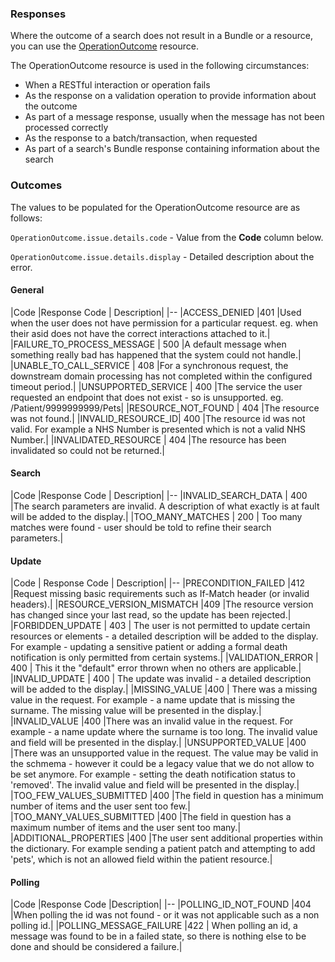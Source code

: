 ### Responses

Where the outcome of a search does not result in a Bundle or a resource, you can use the [OperationOutcome](http://hl7.org/fhir/operationoutcome.html) resource. 

 The OperationOutcome resource is used in the following circumstances:

- When a RESTful interaction or operation fails
- As the response on a validation operation to provide information about the outcome
- As part of a message response, usually when the message has not been processed correctly
- As the response to a batch/transaction, when requested
- As part of a search's Bundle response containing information about the search


### Outcomes

The values to be populated for the OperationOutcome resource are as follows:

`OperationOutcome.issue.details.code` - Value from the **Code** column below.

`OperationOutcome.issue.details.display` - Detailed description about the error.


#### General

|Code 	|Response Code |	Description|
|--
|ACCESS_DENIED 	|401 	|Used when the user does not have permission for a particular request. eg. when their asid does not have the correct interactions attached to it.|
|FAILURE_TO_PROCESS_MESSAGE |	500 	|A default message when something really bad has happened that the system could not handle.|
|UNABLE_TO_CALL_SERVICE |	408 	|For a synchronous request, the downstream domain processing has not completed within the configured timeout period.|
|UNSUPPORTED_SERVICE |	400 	|The service the user requested an endpoint that does not exist - so is unsupported. eg. /Patient/9999999999/Pets|
|RESOURCE_NOT_FOUND |	404 	|The resource was not found.|
|INVALID_RESOURCE_ID| 	400 	|The resource id was not valid. For example a NHS Number is presented which is not a valid NHS Number.|
|INVALIDATED_RESOURCE |	404 	|The resource has been invalidated so could not be returned.|

#### Search

|Code 	|Response Code |	Description|
|--
|INVALID_SEARCH_DATA |	400 	|The search parameters are invalid. A description of what exactly is at fault will be added to the display.|
|TOO_MANY_MATCHES |	200 |	Too many matches were found - user should be told to refine their search parameters.|

#### Update

|Code |	Response Code |	Description|
|--
|PRECONDITION_FAILED 	|412 	|Request missing basic requirements such as If-Match header (or invalid headers).|
|RESOURCE_VERSION_MISMATCH 	|409 	|The resource version has changed since your last read, so the update has been rejected.|
|FORBIDDEN_UPDATE |	403 |	The user is not permitted to update certain resources or elements - a detailed description will be added to the display. For example - updating a sensitive patient or adding a formal death notification is only permitted from certain systems.|
|VALIDATION_ERROR |	400 |	This it the "default" error thrown when no others are applicable.|
|INVALID_UPDATE |	400 |	The update was invalid - a detailed description will be added to the display.|
|MISSING_VALUE 	|400 |	There was a missing value in the request. For example - a name update that is missing the surname. The missing value will be presented in the display.|
|INVALID_VALUE 	|400 	|There was an invalid value in the request. For example - a name update where the surname is too long. The invalid value and field will be presented in the display.|
|UNSUPPORTED_VALUE 	|400 	|There was an unsupported value in the request. The value may be valid in the schmema - however it could be a legacy value that we do not allow to be set anymore. For example - setting the death notification status to 'removed'. The invalid value and field will be presented in the display.|
|TOO_FEW_VALUES_SUBMITTED 	|400 	|The field in question has a minimum number of items and the user sent too few.|
|TOO_MANY_VALUES_SUBMITTED 	|400 	|The field in question has a maximum number of items and the user sent too many.|
|ADDITIONAL_PROPERTIES 	|400 	|The user sent additional properties within the dictionary. For example sending a patient patch and attempting to add 'pets', which is not an allowed field within the patient resource.|


#### Polling

|Code 	|Response Code 	|Description|
|--
|POLLING_ID_NOT_FOUND 	|404 	|When polling the id was not found - or it was not applicable such as a non polling id.|
|POLLING_MESSAGE_FAILURE 	|422 |	When polling an id, a message was found to be in a failed state, so there is nothing else to be done and should be considered a failure.|